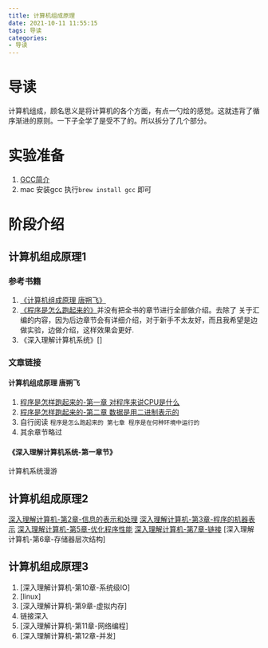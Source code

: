 ```yaml
---
title: 计算机组成原理
date: 2021-10-11 11:55:15
tags: 导读
categories:
- 导读
---
```


# 导读

计算机组成，顾名思义是将计算机的各个方面，有点一勺烩的感觉。这就违背了循序渐进的原则。一下子全学了是受不了的。所以拆分了几个部分。

# 实验准备
<!-- gcc 介绍 -->
1. [GCC简介](https://itopic.org/gcc.html)
2. mac 安装gcc 执行`brew install gcc` 即可

# 阶段介绍
## 计算机组成原理1
### 参考书籍 

1. [《计算机组成原理 唐朔飞》](https://item.jd.com/12237635.html)
2. [《程序是怎么跑起来的》](https://item.jd.com/11676683.html)并没有把全书的章节进行全部做介绍。去除了 关于汇编的内容，因为后边章节会有详细介绍，对于新手不太友好，而且我希望是边做实验，边做介绍，这样效果会更好.
3. 《深入理解计算机系统》[]

<!-- TODO: 第三章 移动到 深入理解 -->
    


### 文章链接

#### 计算机组成原理 唐朔飞
<!-- TODO: 文章誊抄-->
1.  [程序是怎样跑起来的-第一章 对程序来说CPU是什么](https://isam2016.cn/2021/09/07/composition/%E7%A8%8B%E5%BA%8F%E6%98%AF%E6%80%8E%E6%A0%B7%E8%B7%91%E8%B5%B7%E6%9D%A5%E7%9A%84/)
2.  [程序是怎样跑起来的-第二章 数据是用二进制表示的](https://isam2016.cn/2021/09/08/composition/%E6%95%B0%E6%8D%AE%E6%98%AF%E7%94%A8%E4%BA%8C%E8%BF%9B%E5%88%B6%E8%A1%A8%E7%A4%BA%E7%9A%84/)
3.  自行阅读 `程序是怎么跑起来的 第七章 程序是在何种环境中运行的`
4.  其余章节略过
#### 《深入理解计算机系统-第一章节》 

计算机系统漫游

## 计算机组成原理2

[深入理解计算机-第2章-信息的表示和处理]()
[深入理解计算机-第3章-程序的机器表示]()
[深入理解计算机-第5章-优化程序性能]()
[深入理解计算机-第7章-链接]()
[深入理解计算机-第6章-存储器层次结构]

## 计算机组成原理3
1. [深入理解计算机-第10章-系统级IO]
2. [linux]
3. [深入理解计算机-第9章-虚拟内存]
4. 链接深入
5. [深入理解计算机-第11章-网络编程]
6. [深入理解计算机-第12章-并发]

